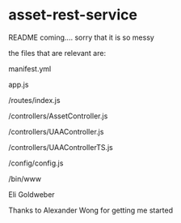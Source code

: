 asset-rest-service
=======================

README coming.... sorry that it is so messy

the files that are relevant are:

  manifest.yml

  app.js

  /routes/index.js

  /controllers/AssetController.js

  /controllers/UAAController.js

  /controllers/UAAControllerTS.js

  /config/config.js
  
  /bin/www


Eli Goldweber

Thanks to Alexander Wong for getting me started
